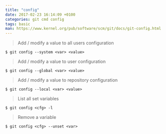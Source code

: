 ```yaml
---
title: "config"
date: 2017-02-23 16:14:09 +0100
categories: git cmd config
tags: basic
man: https://www.kernel.org/pub/software/scm/git/docs/git-config.html
---
```


> Add / modify a value to all users configuration
> 
    $ git config --system <var> <value>

<div></div> 

> Add / modify a value to user configuration
> 
    $ git config --global <var> <value>

<div></div> 

> Add / modify a value to repository configuration
> 
    $ git config --local <var> <value>

<div></div>

> List all set variables
> 
    $ git config <cfg> -l

<div></div>

> Remove a variable
>
    $ git config <cfg> --unset <var>
